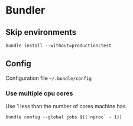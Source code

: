 # Bundler

## Skip environments

    bundle install --without=production:test

## Config

Configuration file `~/.bundle/config`

### Use multiple cpu cores

Use 1 less than the number of cores machine has.

    bundle config --global jobs $((`nproc` - 1))
